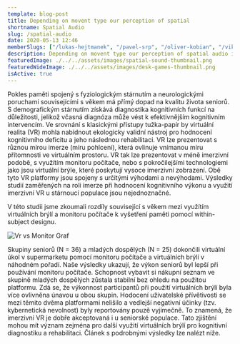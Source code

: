```yaml
---
template: blog-post
title: Depending on movent type our perception of spatial
shortname: Spatial Audio
slug: /spatial-audio
date: 2020-05-13 12:46
memberSlugs: ["/lukas-hejtmanek", "/pavel-srp", "/oliver-kobian", "/viktorie-rackova", "/klara-ruzickova"]
description: Depending on movent type our perception of spatial audio in VE can be different
featuredImage: ./../../assets/images/spatial-sound-thumbnail.png
featuredWideImage: ./../../assets/images/desk-games-thumbnail.png
isActive: true
---
```


Pokles paměti spojený s fyziologickým stárnutím a neurologickými poruchami souvisejícími s věkem má přímý dopad na kvalitu života seniorů. S demografickým stárnutím získává diagnostika kognitivních funkcí na důležitosti, jelikož včasná diagnóza může vést k efektivnějším kognitivním intervencím. Ve srovnání s klasickými přístupy tužka-papír by virtuální realita (VR) mohla nabídnout ekologicky validní nástroj pro hodnocení kognitivního deficitu a jeho následnou rehabilitaci. VR lze prezentovat s různou mírou imerze (míru pohlcení), která ovlinuje vnímanou míru přítomnosti ve virtuálním prostoru. VR tak lze prezentovat v méně imerzivní podobě, s využítím monitoru počítače, nebo s pokročilejšími technologiemi jako jsou virtuální brýle, které poskytují vysoce imerzivní zobrazení. Obě tyto VR platformy jsou spojeny s určitými výhodami a nevýhodami. Výsledky studií zaměřených na roli imerze při hodnocení kognitivního výkonu a využití imerzivní VR u stárnoucí populace jsou nejednoznačné.

V této studii jsme zkoumali rozdíly související s věkem mezi využítím virtuálních brýlí a monitoru počítače k vyšetření paměti pomocí within-subject designu.

![Vr vs Monitor  Graf](/assets/vr-vs-monitor-graf.jpg  "vr vs monitor graf")

Skupiny seniorů (N = 36) a mladých dospělých (N = 25) dokončili virtuální úkol v supermarketu pomocí monitoru počítače a virtuálních brýlí v náhodném pořadí. Naše výsledky ukazují, že výkon seniorů byl lepší při používání monitoru počítače. Schopnost vybavit si nákupní seznam ve skupině mladých dospělých zůstala stabilní bez ohledu na použitou platformu. Zdá se, že výkonnost participantů při použití virtuálních brýlí byla více ovlivněna únavou u obou skupin. Hodocení uživatelské přívětivosti se mezi těmito dvěma platformami nelišilo a vedlejší negativní účinky (tzv. kybernetická nevolnost) byly reportovány pouzě vyjímečně. To znamená, že imerzivní VR je dobře akceptovaná i u seniorské populace. Tato zjištění mohou mít význam zejména pro další využití virtuálních brýlí pro kognitivní diagnostiku a rehabilitaci. Článek s podrobnými výsledky lze nalézt níže.
